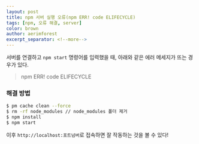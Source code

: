 ```yaml
---
layout: post
title: npm 서버 실행 오류(npm ERR! code ELIFECYCLE)
tags: [npm, 오류 해결, server]
color: brown
author: aerimforest
excerpt_separator: <!--more-->
---
```


서버를 연결하고 `npm start` 명령어를 입력했을 때, 아래와 같은 에러 메세지가 뜨는 경우가 있다.
> npm ERR! code ELIFECYCLE
&nbsp;&nbsp;


### 해결 방법


```bash
$ pm cache clean --force
$ rm -rf node_modules // node_modules 폴더 제거
$ npm install
$ npm start
```




이후 `http://localhost:포트넘버`로 접속하면 잘 작동하는 것을 볼 수 있다! 


[^1]: 
    {% include citation.html key="ref1" %}
